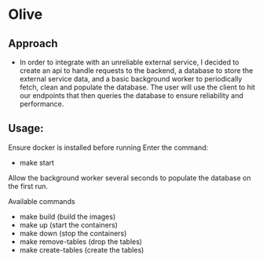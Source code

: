 # Olive


## Approach 
- In order to integrate with an unreliable external service, I decided to create an api to handle requests to the backend, a database to store the external service data, and a basic background worker to periodically fetch, clean and populate the database. The user will use the client to hit our endpoints that then queries the database to ensure reliability and performance.  

## Usage: 
Ensure docker is installed before running 
Enter the command:
- make start

Allow the background worker several seconds to populate the database on the first run.

Available commands 
- make build (build the images)
- make up (start the containers)
- make down (stop the containers)
- make remove-tables (drop the tables)
- make create-tables (create the tables)